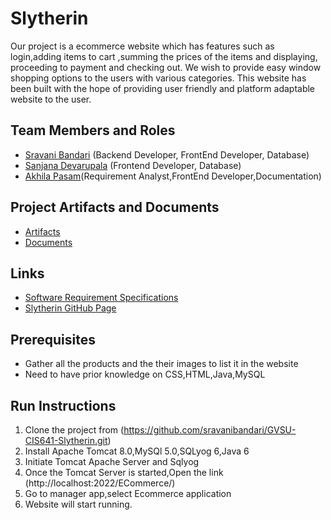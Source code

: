 # Slytherin
Our project is a ecommerce website which has features such as login,adding items to cart ,summing the prices of the items and displaying, proceeding to payment and checking out. We wish to provide easy window shopping options to the users with various categories. This website has been built with the hope of providing user friendly and platform adaptable website to the user.

## Team Members and Roles

* [Sravani Bandari](https://github.com/sravanibandari/CIS641-HW2-Bandari) (Backend Developer, FrontEnd Developer, Database)
* [Sanjana Devarupala](https://github.com/DevarupalaSanjana/-CIS641-HW2-Devarupala) (Frontend Developer, Database)
* [Akhila Pasam]( https://github.com/akhila-Reddie/CIS641-HW2-pasam)(Requirement Analyst,FrontEnd Developer,Documentation)

## Project Artifacts and Documents
* [Artifacts](https://github.com/sravanibandari/GVSU-CIS641-Slytherin/tree/master/artifacts)
* [Documents](https://github.com/sravanibandari/GVSU-CIS641-Slytherin/tree/master/docs)

## Links
* [Software Requirement Specifications](https://github.com/sravanibandari/GVSU-CIS641-Slytherin/blob/master/docs/software_requirements_specification_final.md)
* [Slytherin GitHub Page](https://sravanibandari.github.io/GVSU-CIS641-Slytherin/)

## Prerequisites
* Gather all the products and the their images to list it in the website
* Need to have prior knowledge on CSS,HTML,Java,MySQL

## Run Instructions
  1. Clone the project from (https://github.com/sravanibandari/GVSU-CIS641-Slytherin.git)
  2. Install Apache Tomcat 8.0,MySQl 5.0,SQLyog 6,Java 6
  3. Initiate Tomcat Apache Server and Sqlyog
  4. Once the Tomcat Server is started,Open the link (http://localhost:2022/ECommerce/)
  5. Go to manager app,select Ecommerce application
  6. Website will start running.



